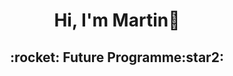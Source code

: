 <div align="center">
  <h1>Hi, I'm Martin👋</h1>
</div>
<div align="center">
  <h2>:rocket: Future Programme:star2:</h2>
</div>
<!--
**martinluque12/martinluque12** is a ✨ _special_ ✨ repository because its `README.md` (this file) appears on your GitHub profile.

Here are some ideas to get you started:

- 🔭 I’m currently working on ...
- 🌱 I’m currently learning ...
- 👯 I’m looking to collaborate on ...
- 🤔 I’m looking for help with ...
- 💬 Ask me about ...
- 📫 How to reach me: ...
- 😄 Pronouns: ...
- ⚡ Fun fact: ...
-->

